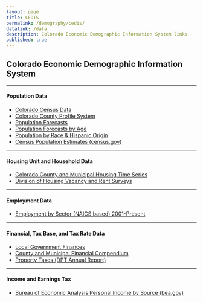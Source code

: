 ```yaml
---
layout: page
title: CEDIS
permalink: /demography/cedis/
datalink: /data
description: Colorado Economic Demographic Information System links
published: true
---
```


## Colorado Economic Demographic Information System

- - -

#### Population Data

- [Colorado Census Data](/census-acs/2010-census-information#census-information-2010)
- [Colorado County Profile System](/population/data/profile-county/)
- [Population Forecasts](/population/population-totals-colorado-substate#population-totals-for-colorado-and-sub-state-regions)
- [Population Forecasts by Age](/population/age-gender-population-data#age-and-gender-population-data)
- [Population by Race & Hispanic Origin](/population/race-hispanic-origin#race-and-hispanic-origin)
- [Census Population Estimates (census.gov)](https://www.census.gov/programs-surveys/popest.html)

- - -

#### Housing Unit and Household Data

- [Colorado County and Municipal Housing Time Series](/population/data/muni-pop-housing)
- [Division of Housing Vacancy and Rent Surveys](https://www.colorado.gov/pacific/dola/vacancy-rent-surveys)

- - -

#### Employment Data

- [Employment by Sector (NAICS based) 2001-Present](/economy-labor-force/data/jobs-by-sector#jobs-by-sector-naics)

- - -

#### Financial, Tax Base, and Tax Rate Data

- [Local Government Finances](https://dola.colorado.gov/lgis/lg_finances.jsf)
- [County and Municipal Financial Compendium](https://www.colorado.gov/pacific/dola/county-municipal-financial-compendium)
- [Property Taxes (DPT Annual Report)](https://www.colorado.gov/pacific/dola/annual-reports)

- - -

#### Income and Earnings Tax

- [Bureau of Economic Analysis Personal Income by Source (bea.gov)](http://www.bea.gov/regional/index.htm)
